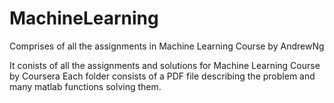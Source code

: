 # MachineLearning
Comprises of all the assignments in Machine Learning Course by AndrewNg

It conists of all the assignments and solutions for Machine Learning Course by Coursera
Each folder consists of a PDF file describing the problem and many matlab functions solving them.

